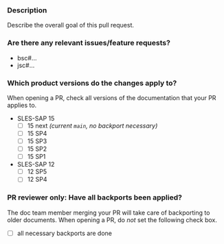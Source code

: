 ### Description

Describe the overall goal of this pull request.


### Are there any relevant issues/feature requests?

* bsc#...
* jsc#...


### Which product versions do the changes apply to?

When opening a PR, check all versions of the documentation that your PR applies to.

- SLES-SAP 15
  - [ ] 15 next *(current `main`, no backport necessary)*
  - [ ] 15 SP4
  - [ ] 15 SP3
  - [ ] 15 SP2
  - [ ] 15 SP1
- SLES-SAP 12
  - [ ] 12 SP5
  - [ ] 12 SP4

### PR reviewer only: Have all backports been applied?

The doc team member merging your PR will take care of backporting to older documents.
When opening a PR, do *not* set the following check box.

- [ ] all necessary backports are done
